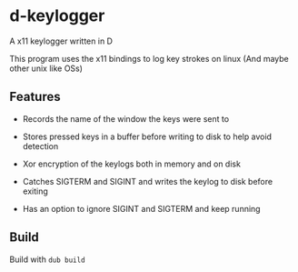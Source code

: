 # d-keylogger
A x11 keylogger written in D


This program uses the x11 bindings to log key strokes on linux (And maybe other unix like OSs)

## Features

* Records the name of the window the keys were sent to

* Stores pressed keys in a buffer before writing to disk to help avoid detection

* Xor encryption of the keylogs both in memory and on disk

* Catches SIGTERM and SIGINT and writes the keylog to disk before exiting

* Has an option to ignore SIGINT and SIGTERM and keep running

## Build

Build with `dub build` 